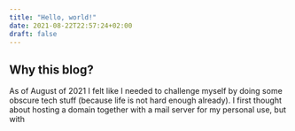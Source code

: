 ```yaml
---
title: "Hello, world!"
date: 2021-08-22T22:57:24+02:00
draft: false
---
```


## Why this blog?

As of August of 2021 I felt like I needed to challenge myself by doing some
obscure tech stuff (because life is not hard enough already). I first thought
about hosting a domain together with a mail server for my personal use, but 
with 
